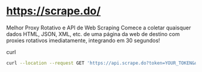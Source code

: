 # https://scrape.do/

Melhor Proxy Rotativo e API de Web Scraping
Comece a coletar quaisquer dados HTML, JSON, XML, etc. de uma página da web de destino com proxies rotativos imediatamente, integrando em 30 segundos!

curl

```bash
curl --location --request GET 'https://api.scrape.do?token=YOUR_TOKEN&url=https://httpbin.co/anything'
```